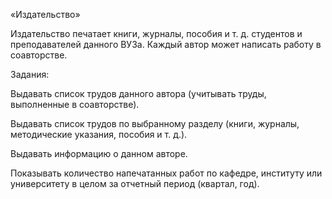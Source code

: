 «Издательство»

Издательство печатает книги, журналы, пособия и т. д. студентов и преподавателей данного ВУЗа. Каждый автор может написать работу в соавторстве.

Задания:

Выдавать список трудов данного автора (учитывать труды,
выполненные в соавторстве).

Выдавать список трудов по выбранному разделу (книги, журналы,
методические указания, пособия и т. д.).

Выдавать информацию о данном авторе.

Показывать количество напечатанных работ по кафедре, институту
или университету в целом за отчетный период (квартал, год).
